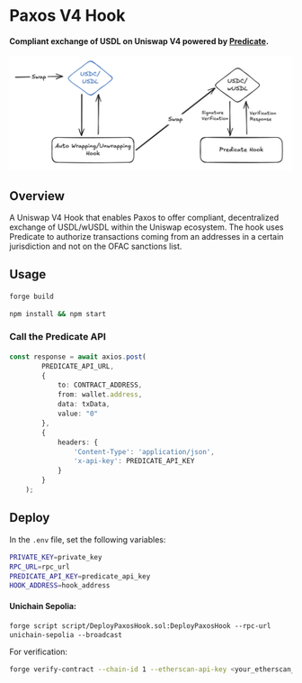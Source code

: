 # Paxos V4 Hook

#### Compliant exchange of USDL on Uniswap V4 powered by [Predicate](https://docs.predicate.io).

![Paxos V4 Hook](assets/PaxosV4Hook.png)

## Overview

A Uniswap V4 Hook that enables Paxos to offer compliant, decentralized exchange of USDL/wUSDL within the Uniswap ecosystem. The hook uses Predicate to authorize transactions coming from an addresses in a certain jurisdiction and not on the OFAC sanctions list.


## Usage

```bash
forge build
```

```bash
npm install && npm start
```

### Call the Predicate API

```typescript
const response = await axios.post(
        PREDICATE_API_URL,
        {
            to: CONTRACT_ADDRESS,
            from: wallet.address,
            data: txData,
            value: "0"
        },
        {
            headers: {
                'Content-Type': 'application/json',
                'x-api-key': PREDICATE_API_KEY
            }
        }
    );
```

## Deploy

In the `.env` file, set the following variables:

```bash
PRIVATE_KEY=private_key
RPC_URL=rpc_url
PREDICATE_API_KEY=predicate_api_key
HOOK_ADDRESS=hook_address
```

#### Unichain Sepolia:

```solidity
forge script script/DeployPaxosHook.sol:DeployPaxosHook --rpc-url unichain-sepolia --broadcast
```

For verification:

```bash
forge verify-contract --chain-id 1 --etherscan-api-key <your_etherscan_api_key> --watch --constructor-args $(cast abi-encode "constructor(address,string)" $PREDICATE_MANAGER $POLICY_ID) src/PaxosHook.sol:PaxosHook
```
